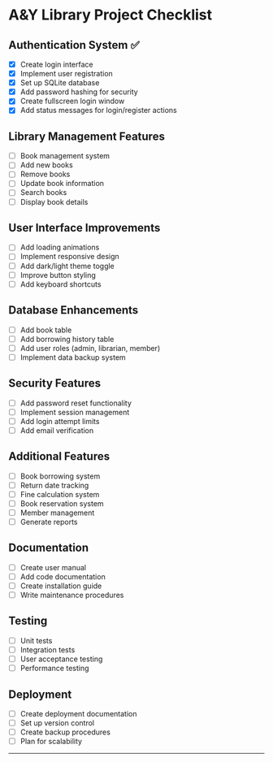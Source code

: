 # A&Y Library Project Checklist

## Authentication System ✅
- [x] Create login interface
- [x] Implement user registration
- [x] Set up SQLite database
- [x] Add password hashing for security
- [x] Create fullscreen login window
- [x] Add status messages for login/register actions

## Library Management Features
  - [ ] Book management system
  - [ ] Add new books
  - [ ] Remove books
  - [ ] Update book information
  - [ ] Search books
  - [ ] Display book details

## User Interface Improvements
- [ ] Add loading animations
- [ ] Implement responsive design
- [ ] Add dark/light theme toggle
- [ ] Improve button styling
- [ ] Add keyboard shortcuts

## Database Enhancements
- [ ] Add book table
- [ ] Add borrowing history table
- [ ] Add user roles (admin, librarian, member)
- [ ] Implement data backup system

## Security Features
- [ ] Add password reset functionality
- [ ] Implement session management
- [ ] Add login attempt limits
- [ ] Add email verification

## Additional Features
- [ ] Book borrowing system
- [ ] Return date tracking
- [ ] Fine calculation system
- [ ] Book reservation system
- [ ] Member management
- [ ] Generate reports

## Documentation
- [ ] Create user manual
- [ ] Add code documentation
- [ ] Create installation guide
- [ ] Write maintenance procedures

## Testing
- [ ] Unit tests
- [ ] Integration tests
- [ ] User acceptance testing
- [ ] Performance testing

## Deployment
- [ ] Create deployment documentation
- [ ] Set up version control
- [ ] Create backup procedures
- [ ] Plan for scalability

---
